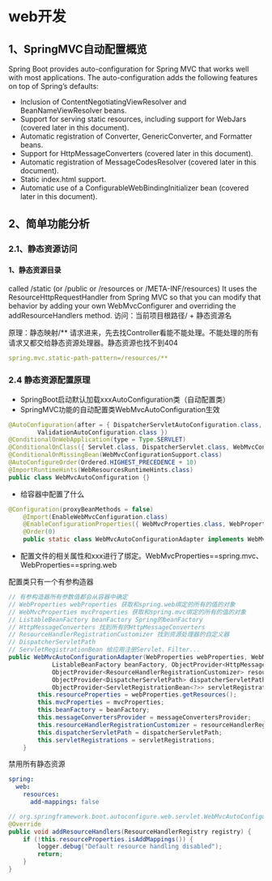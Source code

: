 # web开发

## 1、SpringMVC自动配置概览
Spring Boot provides auto-configuration for Spring MVC that works well with most applications.
The auto-configuration adds the following features on top of Spring’s defaults:
- Inclusion of ContentNegotiatingViewResolver and BeanNameViewResolver beans.
- Support for serving static resources, including support for WebJars (covered later in this document).
- Automatic registration of Converter, GenericConverter, and Formatter beans.
- Support for HttpMessageConverters (covered later in this document).
- Automatic registration of MessageCodesResolver (covered later in this document).
- Static index.html support.
- Automatic use of a ConfigurableWebBindingInitializer bean (covered later in this document).

## 2、简单功能分析
### 2.1、静态资源访问
#### 1、静态资源目录
called /static (or /public or /resources or /META-INF/resources)
It uses the ResourceHttpRequestHandler from Spring MVC so that you can modify that behavior by adding your own WebMvcConfigurer and overriding the addResourceHandlers method.
访问：当前项目根路径/ + 静态资源名

原理：静态映射/**
请求进来，先去找Controller看能不能处理。不能处理的所有请求又都交给静态资源处理器。静态资源也找不到404

```yaml
spring.mvc.static-path-pattern=/resources/**
```
### 2.4 静态资源配置原理
- SpringBoot启动默认加载xxxAutoConfiguration类（自动配置类）
- SpringMVC功能的自动配置类WebMvcAutoConfiguration生效
```java
@AutoConfiguration(after = { DispatcherServletAutoConfiguration.class, TaskExecutionAutoConfiguration.class,
		ValidationAutoConfiguration.class })
@ConditionalOnWebApplication(type = Type.SERVLET)
@ConditionalOnClass({ Servlet.class, DispatcherServlet.class, WebMvcConfigurer.class })
@ConditionalOnMissingBean(WebMvcConfigurationSupport.class)
@AutoConfigureOrder(Ordered.HIGHEST_PRECEDENCE + 10)
@ImportRuntimeHints(WebResourcesRuntimeHints.class)
public class WebMvcAutoConfiguration {}
```
- 给容器中配置了什么
```java
@Configuration(proxyBeanMethods = false)
	@Import(EnableWebMvcConfiguration.class)
	@EnableConfigurationProperties({ WebMvcProperties.class, WebProperties.class })
	@Order(0)
	public static class WebMvcAutoConfigurationAdapter implements WebMvcConfigurer, ServletContextAware {}
```
- 配置文件的相关属性和xxx进行了绑定。WebMvcProperties==spring.mvc、WebProperties==spring.web

配置类只有一个有参构造器
```java
// 有参构造器所有参数值都会从容器中确定
// WebProperties webProperties 获取和spring.web绑定的所有的值的对象
// WebMvcProperties mvcProperties 获取和spring.mvc绑定的所有的值的对象
// ListableBeanFactory beanFactory Spring的beanFactory
// HttpMessageConverters 找到所有的HttpMessageConverters
// ResourceHandlerRegistrationCustomizer 找到资源处理器的自定义器
// DispatcherServletPath
// ServletRegistrationBean 给应用注册Servlet、Filter...
public WebMvcAutoConfigurationAdapter(WebProperties webProperties, WebMvcProperties mvcProperties,
            ListableBeanFactory beanFactory, ObjectProvider<HttpMessageConverters> messageConvertersProvider,
            ObjectProvider<ResourceHandlerRegistrationCustomizer> resourceHandlerRegistrationCustomizerProvider,
            ObjectProvider<DispatcherServletPath> dispatcherServletPath,
            ObjectProvider<ServletRegistrationBean<?>> servletRegistrations) {
        this.resourceProperties = webProperties.getResources();
        this.mvcProperties = mvcProperties;
        this.beanFactory = beanFactory;
        this.messageConvertersProvider = messageConvertersProvider;
        this.resourceHandlerRegistrationCustomizer = resourceHandlerRegistrationCustomizerProvider.getIfAvailable();
        this.dispatcherServletPath = dispatcherServletPath;
        this.servletRegistrations = servletRegistrations;
    }
```

禁用所有静态资源
```yaml
spring:
  web:
    resources:
      add-mappings: false
```
```java
// org.springframework.boot.autoconfigure.web.servlet.WebMvcAutoConfiguration.WebMvcAutoConfigurationAdapter.addResourceHandlers
@Override
public void addResourceHandlers(ResourceHandlerRegistry registry) {
    if (!this.resourceProperties.isAddMappings()) {
        logger.debug("Default resource handling disabled");
        return;
    }
}
```